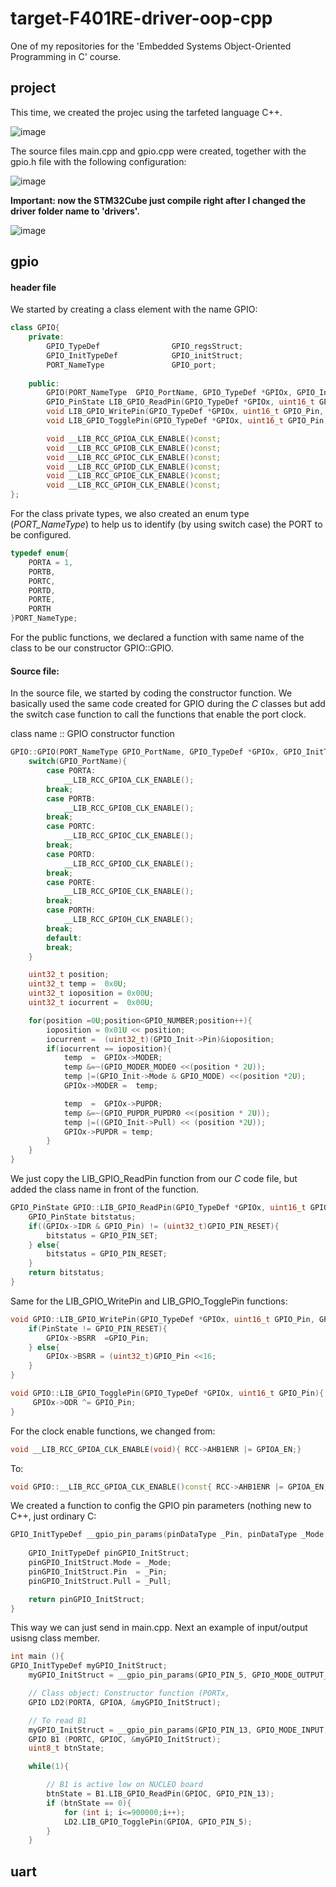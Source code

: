 # target-F401RE-driver-oop-cpp
One of my repositories for the 'Embedded Systems Object-Oriented Programming in C' course.

## project

This time, we created the projec using the tarfeted language C++.

![image](https://user-images.githubusercontent.com/58916022/212550988-0a19ac0b-7b9c-41fe-b874-932f8264581e.png)

The source files main.cpp and gpio.cpp were created, together with the gpio.h file with the following configuration:

![image](https://user-images.githubusercontent.com/58916022/212551225-96afecb5-f096-4334-8722-95210676663b.png)

**Important: now the STM32Cube just compile right after I changed the driver folder name to 'drivers'.**

![image](https://user-images.githubusercontent.com/58916022/212556335-d83df1f9-2cdf-42d2-9653-486915b74c11.png)

## gpio

#### header file

We started by creating a class element with the name GPIO:

```cpp
class GPIO{
	private:
		GPIO_TypeDef 				GPIO_regsStruct;
		GPIO_InitTypeDef			GPIO_initStruct;
		PORT_NameType				GPIO_port;
	
	public:
		GPIO(PORT_NameType  GPIO_PortName, GPIO_TypeDef *GPIOx, GPIO_InitTypeDef *GPIO_Init);
		GPIO_PinState LIB_GPIO_ReadPin(GPIO_TypeDef *GPIOx, uint16_t GPIO_Pin);
		void LIB_GPIO_WritePin(GPIO_TypeDef *GPIOx, uint16_t GPIO_Pin, GPIO_PinState PinState);
		void LIB_GPIO_TogglePin(GPIO_TypeDef *GPIOx, uint16_t GPIO_Pin);

		void __LIB_RCC_GPIOA_CLK_ENABLE()const;
		void __LIB_RCC_GPIOB_CLK_ENABLE()const;
		void __LIB_RCC_GPIOC_CLK_ENABLE()const;
		void __LIB_RCC_GPIOD_CLK_ENABLE()const;
		void __LIB_RCC_GPIOE_CLK_ENABLE()const;
		void __LIB_RCC_GPIOH_CLK_ENABLE()const;
};
```

For the class private types, we also created an enum type (*PORT_NameType*) to help us to identify (by using switch case) the PORT to be configured.

```cpp
typedef enum{
	PORTA = 1,
	PORTB,
	PORTC,
	PORTD,
	PORTE,
	PORTH
}PORT_NameType;
```

For the public functions, we declared a function with same name of the class to be our constructor GPIO::GPIO.

#### Source file:

In the source file, we started by coding the constructor function. We basically used the same code created for GPIO during the *C* classes but add the switch case function to call the functions that enable the port clock.

class name :: GPIO constructor function

```cpp
GPIO::GPIO(PORT_NameType GPIO_PortName, GPIO_TypeDef *GPIOx, GPIO_InitTypeDef *GPIO_Init){
	switch(GPIO_PortName){
		case PORTA:
			__LIB_RCC_GPIOA_CLK_ENABLE();
		break;
		case PORTB:
			__LIB_RCC_GPIOB_CLK_ENABLE();
		break;
		case PORTC:
			__LIB_RCC_GPIOC_CLK_ENABLE();
		break;
		case PORTD:
			__LIB_RCC_GPIOD_CLK_ENABLE();
		break;
		case PORTE:
			__LIB_RCC_GPIOE_CLK_ENABLE();
		break;
		case PORTH:
			__LIB_RCC_GPIOH_CLK_ENABLE();
		break;
		default:
		break;
	}

	uint32_t position;
	uint32_t temp =  0x0U;
	uint32_t ioposition = 0x00U;
	uint32_t iocurrent =  0x00U;

	for(position =0U;position<GPIO_NUMBER;position++){
		ioposition = 0x01U << position;
		iocurrent =  (uint32_t)(GPIO_Init->Pin)&ioposition;
		if(iocurrent == ioposition){
			temp  =  GPIOx->MODER;
			temp &=~(GPIO_MODER_MODE0 <<(position * 2U));
			temp |=(GPIO_Init->Mode & GPIO_MODE) <<(position *2U);
			GPIOx->MODER =  temp;

			temp  =  GPIOx->PUPDR;
			temp &=~(GPIO_PUPDR_PUPDR0 <<(position * 2U));
			temp |=((GPIO_Init->Pull) << (position *2U));
			GPIOx->PUPDR = temp;
		}
	}
}
```

We just copy the LIB_GPIO_ReadPin function from our *C* code file, but added the class name in front of the function.

```cpp
GPIO_PinState GPIO::LIB_GPIO_ReadPin(GPIO_TypeDef *GPIOx, uint16_t GPIO_Pin){
	GPIO_PinState bitstatus;
	if((GPIOx->IDR & GPIO_Pin) != (uint32_t)GPIO_PIN_RESET){
		bitstatus = GPIO_PIN_SET;
	} else{
		bitstatus = GPIO_PIN_RESET;
	}
	return bitstatus;
}
```

Same for the LIB_GPIO_WritePin and LIB_GPIO_TogglePin functions:

```cpp
void GPIO::LIB_GPIO_WritePin(GPIO_TypeDef *GPIOx, uint16_t GPIO_Pin, GPIO_PinState PinState){
	if(PinState != GPIO_PIN_RESET){
		GPIOx->BSRR  =GPIO_Pin;
	} else{
		GPIOx->BSRR = (uint32_t)GPIO_Pin <<16;
	}
}

void GPIO::LIB_GPIO_TogglePin(GPIO_TypeDef *GPIOx, uint16_t GPIO_Pin){
	 GPIOx->ODR ^= GPIO_Pin;
}
```

For the clock enable functions, we changed from:
```c
void __LIB_RCC_GPIOA_CLK_ENABLE(void){ RCC->AHB1ENR |= GPIOA_EN;}
```
To:
```cpp
void GPIO::__LIB_RCC_GPIOA_CLK_ENABLE()const{ RCC->AHB1ENR |= GPIOA_EN;}
```


We created a function to config the GPIO pin parameters (nothing new to C++, just ordinary C: 

```cpp
GPIO_InitTypeDef __gpio_pin_params(pinDataType _Pin, pinDataType _Mode, pinDataType _Pull){
	
	GPIO_InitTypeDef pinGPIO_InitStruct;
	pinGPIO_InitStruct.Mode = _Mode;
	pinGPIO_InitStruct.Pin  = _Pin;
	pinGPIO_InitStruct.Pull = _Pull;

	return pinGPIO_InitStruct;
}
```

This way we can just send in main.cpp. Next an example of input/output usisng class member.

```cpp
int main (){
GPIO_InitTypeDef myGPIO_InitStruct;
	myGPIO_InitStruct = __gpio_pin_params(GPIO_PIN_5, GPIO_MODE_OUTPUT_PP, GPIO_NOPULL);

	// Class object: Constructor function (PORTx,
	GPIO LD2(PORTA, GPIOA, &myGPIO_InitStruct);

	// To read B1
	myGPIO_InitStruct = __gpio_pin_params(GPIO_PIN_13, GPIO_MODE_INPUT, GPIO_NOPULL);
	GPIO B1 (PORTC, GPIOC, &myGPIO_InitStruct);
	uint8_t btnState;

	while(1){

		// B1 is active low on NUCLEO board
		btnState = B1.LIB_GPIO_ReadPin(GPIOC, GPIO_PIN_13);
		if (btnState == 0){
			for (int i; i<=900000;i++);
			LD2.LIB_GPIO_TogglePin(GPIOA, GPIO_PIN_5);
		}
	}
```

## uart
